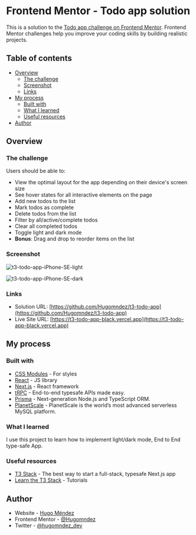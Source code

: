# Frontend Mentor - Todo app solution

This is a solution to the [Todo app challenge on Frontend Mentor](https://www.frontendmentor.io/challenges/todo-app-Su1_KokOW). Frontend Mentor challenges help you improve your coding skills by building realistic projects.

## Table of contents

- [Overview](#overview)
  - [The challenge](#the-challenge)
  - [Screenshot](#screenshot)
  - [Links](#links)
- [My process](#my-process)
  - [Built with](#built-with)
  - [What I learned](#what-i-learned)
  - [Useful resources](#useful-resources)
- [Author](#author)

## Overview

### The challenge

Users should be able to:

- View the optimal layout for the app depending on their device's screen size
- See hover states for all interactive elements on the page
- Add new todos to the list
- Mark todos as complete
- Delete todos from the list
- Filter by all/active/complete todos
- Clear all completed todos
- Toggle light and dark mode
- **Bonus**: Drag and drop to reorder items on the list

### Screenshot
![t3-todo-app-iPhone-SE-light](https://user-images.githubusercontent.com/81496381/236992219-75b4d8c6-f14f-41ee-99e8-c491e198d575.png)

![t3-todo-app-iPhone-SE-dark](https://user-images.githubusercontent.com/81496381/236992223-ce0061b7-de1e-4c37-9743-b20ca05688a2.png)



### Links

- Solution URL: [https://github.com/Hugomndez/t3-todo-app](https://github.com/Hugomndez/t3-todo-app)
- Live Site URL: [https://t3-todo-app-black.vercel.app](https://t3-todo-app-black.vercel.app)

## My process

### Built with

- [CSS Modules](https://nextjs.org/docs/app/building-your-application/styling/css-modules) - For styles
- [React](https://reactjs.org/) - JS library
- [Next.js](https://nextjs.org/) - React framework
- [tRPC](https://trpc.io) - End-to-end typesafe APIs made easy.
- [Prisma](https://prisma.io) - Next-generation Node.js and TypeScript ORM.
- [PlanetScale](https://planetscale.com) - PlanetScale is the world’s most advanced serverless MySQL platform.

### What I learned

I use this project to learn how to implement light/dark mode, End to End type-safe App.

### Useful resources

- [T3 Stack](https://create.t3.gg) - The best way to start a full-stack, typesafe Next.js app
- [Learn the T3 Stack](https://create.t3.gg/en/faq#what-learning-resources-are-currently-available) - Tutorials

## Author

- Website - [Hugo Méndez](https://hugomendez.dev)
- Frontend Mentor - [@Hugomndez](https://www.frontendmentor.io/profile/Hugomndez)
- Twitter - [@hugomndez_dev](https://twitter.com/hugomendez_dev)
